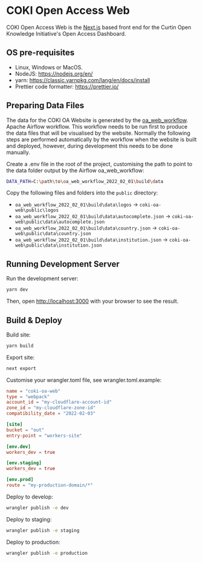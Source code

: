 # COKI Open Access Web
COKI Open Access Web is the [Next.js](https://nextjs.org/) based front end for the Curtin Open Knowledge Initiative's
Open Access Dashboard.

## OS pre-requisites
* Linux, Windows or MacOS.
* NodeJS: https://nodejs.org/en/
* yarn: https://classic.yarnpkg.com/lang/en/docs/install
* Prettier code formatter: https://prettier.io/

## Preparing Data Files
The data for the COKI OA Website is generated by the [oa_web_workflow](https://github.com/The-Academic-Observatory/academic-observatory-workflows/blob/develop/academic_observatory_workflows/workflows/oa_web_workflow.py).
Apache Airflow workflow. This workflow needs to be run first to produce the data files that will be visualised by the 
website. Normally the following steps are performed automatically by the workflow when the website is built and 
deployed, however, during development this needs to be done manually.

Create a .env file in the root of the project, customising the path to point to the data folder output by the 
Airflow oa_web_workflow:
```bash
DATA_PATH=C:\path\to\oa_web_workflow_2022_02_01\build\data
```

Copy the following files and folders into the `public` directory:
* `oa_web_workflow_2022_02_01\build\data\logos` -> `coki-oa-web\public\logos`
* `oa_web_workflow_2022_02_01\build\data\autocomplete.json` -> `coki-oa-web\public\data\autocomplete.json`
* `oa_web_workflow_2022_02_01\build\data\country.json` -> `coki-oa-web\public\data\country.json`
* `oa_web_workflow_2022_02_01\build\data\institution.json` -> `coki-oa-web\public\data\institution.json`

## Running Development Server
Run the development server:
```bash
yarn dev
```

Then, open [http://localhost:3000](http://localhost:3000) with your browser to see the result.

## Build & Deploy
Build site:
```bash
yarn build
```

Export site:
```bash
next export
```

Customise your wrangler.toml file, see wrangler.toml.example:
```toml
name = "coki-oa-web"
type = "webpack"
account_id = "my-cloudflare-account-id"
zone_id = "my-cloudflare-zone-id"
compatibility_date = "2022-02-03"

[site]
bucket = "out"
entry-point = "workers-site"

[env.dev]
workers_dev = true

[env.staging]
workers_dev = true

[env.prod]
route = "my-production-domain/*"
```

Deploy to develop:
```bash
wrangler publish -e dev
```

Deploy to staging:
```bash
wrangler publish -e staging
```

Deploy to production:
```bash
wrangler publish -e production
```